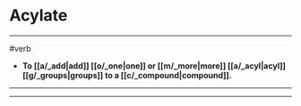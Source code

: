 # Acylate
---
#verb
- **To [[a/_add|add]] [[o/_one|one]] or [[m/_more|more]] [[a/_acyl|acyl]] [[g/_groups|groups]] to a [[c/_compound|compound]].**
---
---
